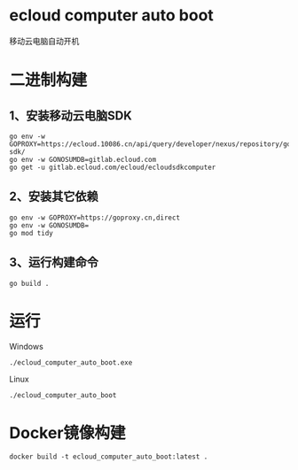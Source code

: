 # ecloud computer auto boot
移动云电脑自动开机

# 二进制构建

## 1、安装移动云电脑SDK
```shell
go env -w GOPROXY=https://ecloud.10086.cn/api/query/developer/nexus/repository/go-sdk/
go env -w GONOSUMDB=gitlab.ecloud.com
go get -u gitlab.ecloud.com/ecloud/ecloudsdkcomputer
```

## 2、安装其它依赖
```shell
go env -w GOPROXY=https://goproxy.cn,direct
go env -w GONOSUMDB=
go mod tidy
```

## 3、运行构建命令
```shell
go build .
```

# 运行
Windows
```shell
./ecloud_computer_auto_boot.exe
```

Linux
```shell
./ecloud_computer_auto_boot
```

# Docker镜像构建
```shell
docker build -t ecloud_computer_auto_boot:latest .
```